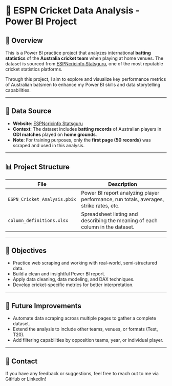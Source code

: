 # 🏏 ESPN Cricket Data Analysis - Power BI Project

## 📌 Overview

This is a Power BI practice project that analyzes international **batting statistics** of the **Australia cricket team** when playing at home venues. The dataset is sourced from [ESPNcricinfo Statsguru](https://stats.espncricinfo.com/ci/engine/stats/index.html), one of the most reputable cricket statistics platforms.

Through this project, I aim to explore and visualize key performance metrics of Australian batsmen to enhance my Power BI skills and data storytelling capabilities.

---

## 🧾 Data Source

* **Website**: [ESPNcricinfo Statsguru](https://stats.espncricinfo.com/ci/engine/stats/index.html?class=2;home_or_away=1;team=2;template=results;type=batting)
* **Context**: The dataset includes **batting records** of Australian players in **ODI matches** played on **home grounds**.
* **Note**: For training purposes, only the **first page (50 records)** was scraped and used in this analysis.

---

## 📊 Project Structure

| File                         | Description                                                                                  |
| ---------------------------- | -------------------------------------------------------------------------------------------- |
| `ESPN_Cricket_Analysis.pbix` | Power BI report analyzing player performance, run totals, averages, strike rates, etc.       |
| `column_definitions.xlsx`    | Spreadsheet listing and describing the meaning of each column in the dataset.                |

---

## 🎯 Objectives

* Practice web scraping and working with real-world, semi-structured data.
* Build a clean and insightful Power BI report.
* Apply data cleaning, data modeling, and DAX techniques.
* Develop cricket-specific metrics for better interpretation.

---

## 📌 Future Improvements

* Automate data scraping across multiple pages to gather a complete dataset.
* Extend the analysis to include other teams, venues, or formats (Test, T20).
* Add filtering capabilities by opposition teams, year, or individual player.

---

## 📧 Contact

If you have any feedback or suggestions, feel free to reach out to me via GitHub or LinkedIn!

